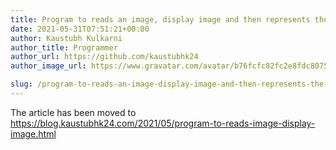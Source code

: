 ```yaml
---
title: Program to reads an image, display image and then represents the image in array
date: 2021-05-31T07:51:21+00:00
author: Kaustubh Kulkarni
author_title: Programmer
author_url: https://github.com/kaustubhk24
author_image_url: https://www.gravatar.com/avatar/b76fcfc82fc2e8fdc8075636f1735f61?s=200

slug: /program-to-reads-an-image-display-image-and-then-represents-the-image-in-array/
---
```

The article has been moved to https://blog.kaustubhk24.com/2021/05/program-to-reads-image-display-image.html
